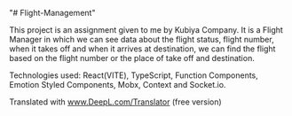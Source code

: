 "# Flight-Management" 

This project is an assignment given to me by Kubiya Company. It is a Flight Manager in which we can see data about the flight status, flight number, when it takes off and when it arrives at destination, we can find the flight based on the flight number or the place of take off and destination.

Technologies used: React(VITE), TypeScript, Function Components, Emotion Styled Components, Mobx, Context and Socket.io.

Translated with www.DeepL.com/Translator (free version)
